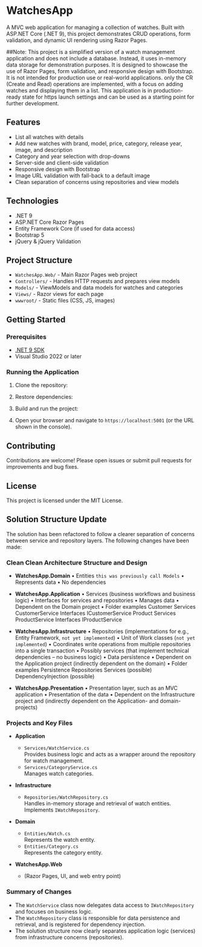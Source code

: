 # WatchesApp

A MVC web application for managing a collection of watches. Built with ASP.NET Core (.NET 9), this project demonstrates CRUD operations, form validation, and dynamic UI rendering using Razor Pages.

##Note: 
This project is a simplified version of a watch management application and does not include a database. Instead, it uses in-memory data storage for demonstration purposes.
It is designed to showcase the use of Razor Pages, form validation, and responsive design with Bootstrap.
It is not intended for production use or real-world applications.
only the CR (Create and Read) operations are implemented, with a focus on adding watches and displaying them in a list.
This application is in production-ready state for https launch settings and can be used as a starting point for further development.

## Features

- List all watches with details
- Add new watches with brand, model, price, category, release year, image, and description
- Category and year selection with drop-downs
- Server-side and client-side validation
- Responsive design with Bootstrap
- Image URL validation with fall-back to a default image
- Clean separation of concerns using repositories and view models

## Technologies

- .NET 9
- ASP.NET Core Razor Pages
- Entity Framework Core (if used for data access)
- Bootstrap 5
- jQuery & jQuery Validation

## Project Structure

- `WatchesApp.Web/` - Main Razor Pages web project
- `Controllers/` - Handles HTTP requests and prepares view models
- `Models/` - ViewModels and data models for watches and categories
- `Views/` - Razor views for each page
- `wwwroot/` - Static files (CSS, JS, images)

## Getting Started

### Prerequisites

- [.NET 9 SDK](https://dotnet.microsoft.com/download/dotnet/9.0)
- Visual Studio 2022 or later

### Running the Application

1. Clone the repository:

2. Restore dependencies:

3. Build and run the project:

4. Open your browser and navigate to `https://localhost:5001` (or the URL shown in the console).

## Contributing

Contributions are welcome! Please open issues or submit pull requests for improvements and bug fixes.

## License

This project is licensed under the MIT License.


## Solution Structure Update

The solution has been refactored to follow a clearer separation of concerns between service and repository layers. The following changes have been made:

### Clean Clean Architecture Structure and Design
- **WatchesApp.Domain**
    • Entities `this was previously call Models`
    • Represents data
    • No dependencies

- **WatchesApp.Application**
    • Services (business workflows and business logic)
    • Interfaces for services and repositories
    • Manages data
    • Dependent on the Domain project
    • Folder examples
        Customer
            Services
                CustomerService
            Interfaces
                ICustomerService
        Product
            Services
                ProductService
            Interfaces
                IProductService

- **WatchesApp.Infrastructure**
    • Repositories (implementations for e.g., Entity Framework, `not yet implemented`)
    • Unit of Work classes (`not yet implemented`)
    • Coordinates write operations from multiple repositories into a single transaction
    • Possibly services (that implement technical dependencies – no business logic)
    • Data persistence
    • Dependent on the Application project (indirectly dependent on the domain)
    • Folder examples
        Persistence
            Repositories
        Services (possible)
        DependencyInjection (possible)

- **WatchesApp.Presentation**
    • Presentation layer, such as an MVC application
    • Presentation of the data
    • Dependent on the Infrastructure project and (indirectly dependent on the Application- and domain-projects)

### Projects and Key Files

- **Application**
  - `Services/WatchService.cs`  
    Provides business logic and acts as a wrapper around the repository for watch management.
  - `Services/CategoryService.cs`  
    Manages watch categories.

- **Infrastructure**
  - `Repositories/WatchRepository.cs`  
    Handles in-memory storage and retrieval of watch entities. Implements `IWatchRepository`.

- **Domain**
  - `Entities/Watch.cs`  
    Represents the watch entity.
  - `Entities/Category.cs`  
    Represents the category entity.

- **WatchesApp.Web**
  - (Razor Pages, UI, and web entry point)

### Summary of Changes

- The `WatchService` class now delegates data access to `IWatchRepository` and focuses on business logic.
- The `WatchRepository` class is responsible for data persistence and retrieval, and is registered for dependency injection.
- The solution structure now clearly separates application logic (services) from infrastructure concerns (repositories).
